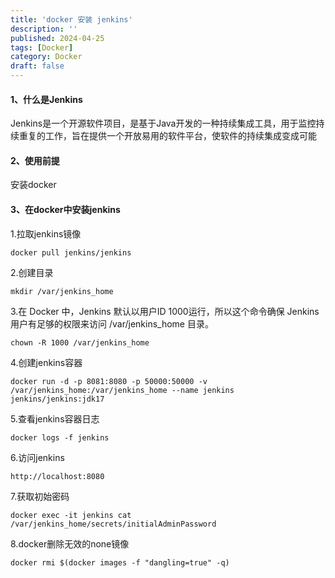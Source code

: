 ```yaml
---
title: 'docker 安装 jenkins'
description: ''
published: 2024-04-25
tags: [Docker]
category: Docker
draft: false
---
```

#### 1、什么是Jenkins

  Jenkins是一个开源软件项目，是基于Java开发的一种持续集成工具，用于监控持续重复的工作，旨在提供一个开放易用的软件平台，使软件的持续集成变成可能

#### 2、使用前提

  安装docker

#### 3、在docker中安装jenkins

  1.拉取jenkins镜像

  ```shell
  docker pull jenkins/jenkins
  ```

  2.创建目录

  ```shell
  mkdir /var/jenkins_home
  ```

  3.在 Docker 中，Jenkins 默认以用户ID 1000运行，所以这个命令确保 Jenkins 用户有足够的权限来访问 /var/jenkins_home 目录。

  ```
  chown -R 1000 /var/jenkins_home
  ```

  4.创建jenkins容器

  ```shell
  docker run -d -p 8081:8080 -p 50000:50000 -v /var/jenkins_home:/var/jenkins_home --name jenkins jenkins/jenkins:jdk17
  ```

  5.查看jenkins容器日志

  ```shell
  docker logs -f jenkins
  ```

  6.访问jenkins

  ```
  http://localhost:8080
  ```

  7.获取初始密码

  ```shell
  docker exec -it jenkins cat /var/jenkins_home/secrets/initialAdminPassword
  ```

  8.docker删除无效的none镜像

    docker rmi $(docker images -f "dangling=true" -q)
